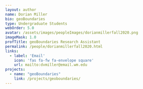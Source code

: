 ```yaml
---
layout: author
name: Dorian Miller
bio: geoBoundaries
type: Undergraduate Students
webOrder: 5.0
avatar: /assets/images/peopleImages/dorianmillerfall2020.png
imageMask: 1.0
profTitle: geoBoundaries Research Assistant
permalink: /people/dorianmillerfall2020.html 
links:
  - label: 'Email'
    icon: 'fas fa-fw fa-envelope square'
    url: mailto:dvmiller@email.wm.edu
projects:
  - name: "geoBoundaries"
    link: /projects/geoboundaries/
---
```

